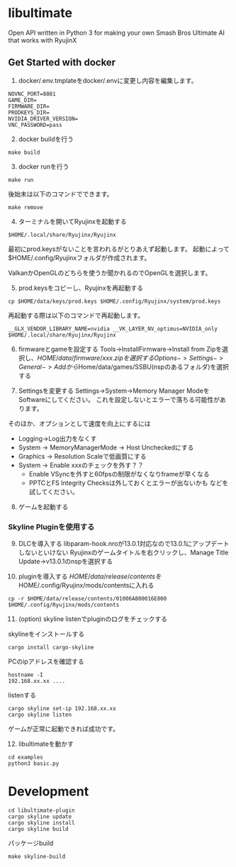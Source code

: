 # libultimate

Open API written in Python 3 for making your own Smash Bros Ultimate AI that works with RyujinX

## Get Started with docker

1. docker/.env.tmplateをdocker/.envに変更し内容を編集します。
```
NOVNC_PORT=8081
GAME_DIR=
FIRMWARE_DIR=
PRODKEYS_DIR=
NVIDIA_DRIVER_VERSION=
VNC_PASSWORD=pass
```

2. docker buildを行う

```
make build
```

3. docker runを行う

```
make run
```

後始末は以下のコマンドでできます。
```
make remove
```

4. ターミナルを開いてRyujinxを起動する

```
$HOME/.local/share/Ryujinx/Ryujinx
```
最初にprod.keysがないことを言われるがとりあえず起動します。
起動によって$HOME/.config/Ryujinxフォルダが作成されます。

ValkanかOpenGLのどちらを使うか聞かれるのでOpenGLを選択します。

5. prod.keysをコピーし、Ryujinxを再起動する

```
cp $HOME/data/keys/prod.keys $HOME/.config/Ryujinx/system/prod.keys
```

再起動する際は以下のコマンドで再起動します。
```
__GLX_VENDOR_LIBRARY_NAME=nvidia __VK_LAYER_NV_optimus=NVIDIA_only $HOME/.local/share/Ryujinx/Ryujinx
```

6. firmwareとgameを設定する
Tools->InstallFirmware->Install from Zipを選択し、$HOME/data/firmware/xxx.zipを選択する
Options->Settings->General->Addから$Home/data/games/SSBU(nspのあるフォルダ)を選択する

7. Settingsを変更する
Settings->System->Memory Manager ModeをSoftwareにしてください。
これを設定しないとエラーで落ちる可能性があります。

そのほか、オプションとして速度を向上にするには
- Logging->Log出力をなくす
- System -> MemoryManagerMode -> Host Uncheckedにする
- Graphics -> Resolution Scaleで低画質にする
- System -> Enable xxxのチェックを外す？？
   - Enable VSyncを外すと60fpsの制限がなくなりframeが早くなる
   - PPTCとFS Integrity Checksは外しておくとエラーが出ないかも
などを試してください。

8. ゲームを起動する

### Skyline Pluginを使用する

9. DLCを導入する
libparam-hook.nroが13.0.1対応なので13.0.1にアップデートしないといけない
Ryujinxのゲームタイトルを右クリックし、Manage Title Update->v13.0.1のnspを選択する

10. pluginを導入する
$HOME/data/release/contentsを$HOME/.config/Ryujinx/mods/contentsに入れる
```
cp -r $HOME/data/release/contents/01006A800016E000 $HOME/.config/Ryujinx/mods/contents
```

11. (option) skyline listenでpluginのログをチェックする

skylineをインストールする
```
cargo install cargo-skyline
```

PCのipアドレスを確認する
```
hostname -I
192.168.xx.xx ....
```

listenする
```
cargo skyline set-ip 192.168.xx.xx
cargo skyline listen
```

ゲームが正常に起動できれば成功です。

12. libultimateを動かす
```
cd examples
python3 basic.py
```


# Development

```
cd libultimate-plugin
cargo skyline update
cargo skyline install
cargo skyline build
```

パッケージbuild
```
make skyline-build
```